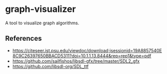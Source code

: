 # graph-visualizer
A tool to visualize graph algorithms.

## References

* https://citeseer.ist.psu.edu/viewdoc/download;jsessionid=19A8857540E8C9C26397650BBACD5311?doi=10.1.1.13.8444&rep=rep1&type=pdf
* https://github.com/sailfishos/libsdl-gfx/tree/master/SDL2_gfx
* https://github.com/libsdl-org/SDL_ttf